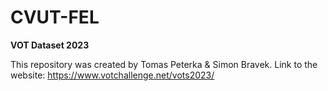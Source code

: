 # CVUT-FEL
**VOT Dataset 2023**

This repository was created by Tomas Peterka & Simon Bravek.
Link to the website: https://www.votchallenge.net/vots2023/
